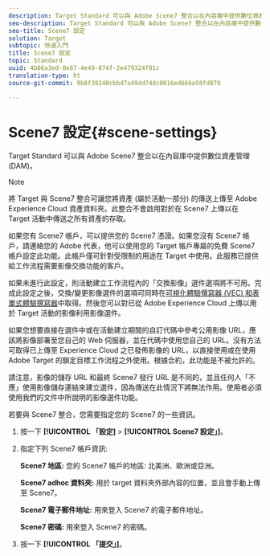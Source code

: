 ```yaml
---
description: Target Standard 可以與 Adobe Scene7 整合以在內容庫中提供數位資產管理 (DAM)。
seo-description: Target Standard 可以與 Adobe Scene7 整合以在內容庫中提供數位資產管理 (DAM)。
seo-title: Scene7 設定
solution: Target
subtopic: 快速入門
title: Scene7 設定
topic: Standard
uuid: 4b06a3ed-0e87-4e49-874f-2e479324f81c
translation-type: ht
source-git-commit: 9b8f39240cbbd7a494d74dc0016ed666a58fd870

---
```



# Scene7 設定{#scene-settings}

Target Standard 可以與 Adobe Scene7 整合以在內容庫中提供數位資產管理 (DAM)。

>[!NOTE]
>
>將 Target 與 Scene7 整合可讓您將資產 (屬於活動一部分) 的傳送上傳至 Adobe Experience Cloud 資產資料夾。此整合不會啟用對於在 Scene7 上傳以在 Target 活動中傳送之所有資產的存取。

如果您有 Scene7 帳戶，可以提供您的 Scene7 憑證。如果您沒有 Scene7 帳戶，請連絡您的 Adobe 代表，他可以使用您的 Target 帳戶專屬的免費 Scene7 帳戶設定此功能。此帳戶僅可針對受限制的用途在 Target 中使用。此服務已提供給工作流程需要影像交換功能的客戶。

如果未進行此設定，則活動建立工作流程內的「交換影像」選件選項將不可用。完成此設定之後，交換/變更影像選件的選項可同時在[可視化體驗撰寫器 (VEC) 和表單式體驗撰寫器](../c-experiences/experiences.md#concept_A2E10F6AFB3D4AEAB6951EE14688848D)中取得。然後您可以對已從 Adobe Experience Cloud 上傳以用於 Target 活動的影像利用影像選件。

如果您想要直接在選件中或在活動建立期間的自訂代碼中參考公用影像 URL，應該將影像部署至您自己的 Web 伺服器，並在代碼中使用您自己的 URL。沒有方法可取得已上傳至 Experience Cloud 之已發佈影像的 URL，以直接使用或在使用 Adobe Target 的鎖定目標工作流程之外使用。根據合約，此功能是不被允許的。

請注意，影像的儲存 URL 和最終 Scene7 發行 URL 是不同的，並且任何人「不應」使用影像儲存連結來建立選件，因為傳送在此情況下將無法作用。使用者必須使用我們的文件中所說明的影像選件功能。

若要與 Scene7 整合，您需要指定您的 Scene7 的一些資訊。

1. 按一下 **[!UICONTROL 「設定]** &gt; **[!UICONTROL Scene7 設定」]**。
1. 指定下列 Scene7 帳戶資訊:

   **Scene7 地區:** 您的 Scene7 帳戶的地區: 北美洲、歐洲或亞洲。

   **Scene7 adhoc 資料夾:** 用於 target 資料夾外部內容的位置，並且會手動上傳至 Scene7。

   **Scene7 電子郵件地址:** 用來登入 Scene7 的電子郵件地址。

   **Scene7 密碼:** 用來登入 Scene7 的密碼。
1. 按一下 **[!UICONTROL 「提交」]**。

